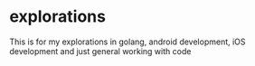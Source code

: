 # explorations
This is for my explorations in golang, android development, iOS development and just general working with code

